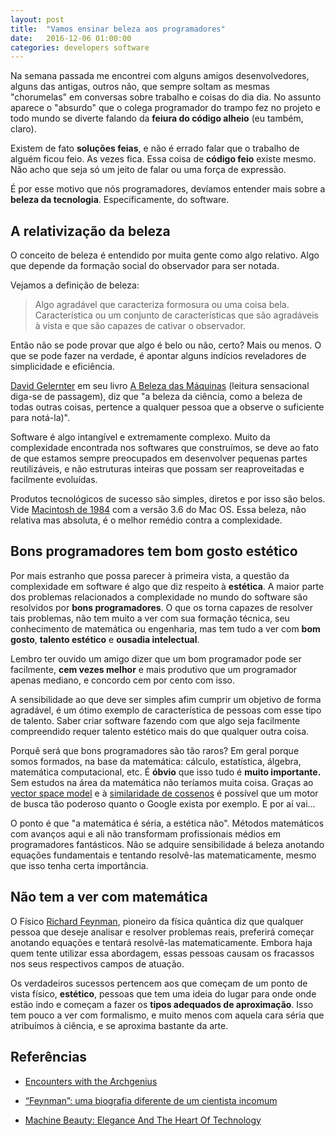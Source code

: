 ```yaml
---
layout: post
title:  "Vamos ensinar beleza aos programadores"
date:   2016-12-06 01:00:00
categories: developers software
---
```


Na semana passada me encontrei com alguns amigos desenvolvedores, alguns das antigas, outros não, que sempre soltam as mesmas "chorumelas" em conversas sobre trabalho e coisas do dia dia. No assunto aparece o "absurdo" que o colega programador do trampo fez no projeto e todo mundo se diverte falando da **feiura do código alheio** (eu também, claro). 

Existem de fato **soluções feias**, e não é errado falar que o trabalho de alguém ficou feio. As vezes fica. Essa coisa de **código feio** existe mesmo. Não acho que seja só um jeito de falar ou uma força de expressão. 

É por esse motivo que nós programadores, devíamos entender mais sobre a **beleza da tecnologia**. Especificamente, do software. 



A relativização da beleza
-------------
O conceito de beleza é entendido por muita gente como algo relativo. Algo que depende da formação social do observador para ser notada.

Vejamos a definição de beleza:

> Algo agradável que caracteriza formosura ou uma coisa bela. Característica ou um conjunto de características que são agradáveis à vista e que são capazes de cativar o observador.
 
Então não se pode provar que algo é belo ou não, certo? Mais ou menos. O que se pode fazer na verdade, é apontar alguns indícios reveladores de simplicidade e eficiência.

[David Gelernter](https://en.wikipedia.org/wiki/David_Gelernter) em seu livro [A Beleza das Máquinas](http://www.americanas.com.br/produto/178757/livro-beleza-das-maquinas) (leitura sensacional diga-se de passagem), diz que "a beleza da ciência, como a beleza de todas outras coisas, pertence a qualquer pessoa que a observe o suficiente para notá-la)". 

Software é algo intangível e extremamente complexo. Muito da complexidade encontrada nos softwares que construímos, se deve ao fato de que estamos sempre preocupados em desenvolver pequenas partes reutilizáveis, e não estruturas inteiras que possam ser reaproveitadas e facilmente evoluídas.

Produtos tecnológicos de sucesso são simples, diretos e por isso são belos. Vide [Macintosh de 1984](http://g1.globo.com/tecnologia/noticia/2014/01/computador-inovador-da-apple-macintosh-completa-30-anos.html) com a versão 3.6 do Mac OS. Essa beleza, não relativa mas absoluta, é o melhor remédio contra a complexidade.

Bons programadores tem bom gosto estético
----

Por mais estranho que possa parecer à primeira vista, a questão da complexidade em software é algo que diz respeito à **estética**. A maior parte dos problemas relacionados a complexidade no mundo do software são resolvidos por **bons programadores**. O que os torna capazes de resolver tais problemas, não tem muito a ver com sua formação técnica, seu conhecimento de matemática ou engenharia, mas tem tudo a ver com **bom gosto**, **talento estético** e **ousadia intelectual**.

Lembro ter ouvido um amigo dizer que um bom programador pode ser facilmente, **cem vezes melhor** e mais produtivo que um programador apenas mediano, e concordo cem por cento com isso. 

A sensibilidade ao que deve ser simples afim cumprir um objetivo de forma agradável, é um ótimo exemplo de característica de pessoas com esse tipo de talento. Saber criar software fazendo com que algo seja facilmente compreendido requer talento estético mais do que qualquer outra coisa.

Porquê será que bons programadores são tão raros? Em geral porque somos formados, na base da matemática: cálculo, estatística, álgebra, matemática computacional, etc. É **óbvio** que isso tudo é **muito importante.** Sem estudos na área da matemática não teríamos muita coisa. Graças ao [vector space model](https://en.wikipedia.org/wiki/Vector_space_model) e à [similaridade de cossenos](https://en.wikipedia.org/wiki/Cosine_similarity) é possível que um motor de busca tão poderoso quanto o Google exista por exemplo. E por aí vai... 

O ponto é que "a matemática é séria, a estética não". Métodos matemáticos com avanços aqui e ali não transformam profissionais médios em programadores fantásticos. Não se adquire sensibilidade á beleza anotando equações fundamentais e tentando resolvê-las matematicamente, mesmo que isso tenha certa importância.

Não tem a ver com matemática
----
O Físico [Richard Feynman](https://pt.wikipedia.org/wiki/Richard_Feynman), pioneiro da física quântica diz que qualquer pessoa que deseje analisar e resolver problemas reais, preferirá começar anotando equações e tentará resolvê-las matematicamente. Embora haja quem tente utilizar essa abordagem, essas pessoas causam os fracassos nos seus respectivos campos de atuação. 

Os verdadeiros sucessos pertencem aos que começam de um ponto de vista físico, **estético**, pessoas que tem uma ideia do lugar para onde onde estão indo e começam a fazer os **tipos adequados de aproximação**. Isso tem pouco a ver com formalismo, e muito menos com aquela cara séria que atribuímos à ciência, e se aproxima bastante da arte.


Referências
-------------
- [Encounters with the Archgenius](http://time.com/4236974/encounters-with-the-archgenius/)

- [“Feynman”: uma biografia diferente de um cientista incomum](http://oglobo.globo.com/sociedade/ciencia/feynman-uma-biografia-diferente-de-um-cientista-incomum-3868395)

- [Machine Beauty: Elegance And The Heart Of Technology](https://www.amazon.com/Machine-Beauty-Elegance-Technology-Masterminds/dp/046504316X)
